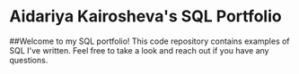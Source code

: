 # Aidariya Kairosheva's SQL Portfolio

##Welcome to my SQL portfolio! This code repository contains examples of SQL I've written. Feel free to take a look and reach out if you have any questions.

